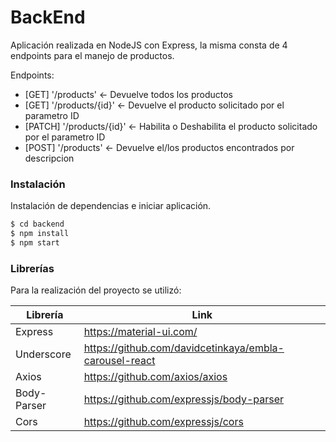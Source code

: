 # BackEnd

Aplicación realizada en NodeJS con Express, la misma consta de 4 endpoints para el manejo de productos. 

Endpoints:

  - [GET] '/products' <- Devuelve todos los productos
  - [GET] '/products/{id}' <- Devuelve el producto solicitado por el parametro ID
  - [PATCH] '/products/{id}' <- Habilita o Deshabilita el producto solicitado por el parametro ID
  - [POST] '/products'  <- Devuelve el/los productos encontrados por descripcion

### Instalación

Instalación de dependencias e iniciar aplicación.

```sh
$ cd backend
$ npm install 
$ npm start
```

### Librerías

Para la realización del proyecto se utilizó:

| Librería | Link |
| ------ | ------ |
| Express | https://material-ui.com/ |
| Underscore | https://github.com/davidcetinkaya/embla-carousel-react |
| Axios | https://github.com/axios/axios |
| Body-Parser | https://github.com/expressjs/body-parser |
| Cors | https://github.com/expressjs/cors |

